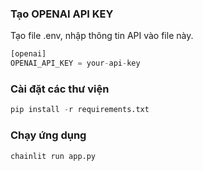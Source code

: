 ### Tạo OPENAI API KEY
Tạo file .env, nhập thông tin API vào file này.
```python
[openai]
OPENAI_API_KEY = your-api-key
```
### Cài đặt các thư viện
```python
pip install -r requirements.txt
```
### Chạy ứng dụng
```python
chainlit run app.py
```
